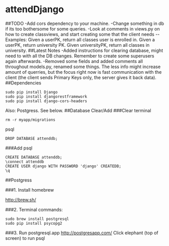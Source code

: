 # attendDjango
##TODO
-Add cors dependency to your machine.
-Change something in db if its too bothersome for some queries.
-Look at comments in views.py on how to create classviews, and start creating some that the client needs
--Examples: Given a userPK, return all classes user is enrolled in. Given a userPK, return university PK. Given universityPK, return all classes in university.
##Latest Notes
-Added instructions for clearing database, might need to with all the DB changes. Remember to create some superusers again afterwards.
-Removed some fields and added comments all throughout models.py, renamed some things. The less info might increase amount of querries, but the focus right now is fast communication with the client (the client sends Primary Keys only, the server gives it back data).
##Dependencies
```
sudo pip install Django
sudo pip install djangorestframework
sudo pip install django-cors-headers
```
Also: Postgress. See below.
##Database Clear/Add
###Clear
terminal
```
rm -r myapp/migrations
```
psql
```
DROP DATABASE attenddb;
```
###Add
psql
```
CREATE DATABASE attenddb;
\connect attenddb
CREATE USER django WITH PASSWORD 'django' CREATEDB;
\q
```
##Postgress

###1. Install homebrew

http://brew.sh/

###2. Terminal commands:
```
sudo brew install postgresql
sudo pip install psycopg2
```

###3. Run postgresql.app
http://postgresapp.com/
Click elephant (top of screen) to run psql